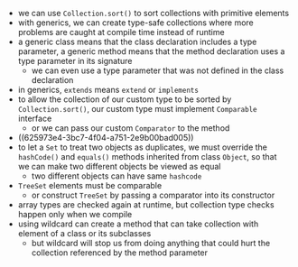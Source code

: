 - we can use `Collection.sort()` to sort collections with primitive elements
- with generics, we can create type-safe collections where more problems are caught at compile time instead of runtime
- a generic class means that the class declaration includes a type parameter, a generic method means that the method declaration uses a type parameter in its signature
	- we can even use a type parameter that was not defined in the class declaration
- in generics, `extends` means `extend` or `implements`
- to allow the collection of our custom type to be sorted by `Collection.sort()`, our custom type must implement `Comparable` interface
	- or we can pass our custom `Comparator` to the method
- ((625973e4-3bc7-4f04-a751-2e9b00bad005))
- to let a `Set` to treat two objects as duplicates, we must override the `hashCode()` and `equals()` methods inherited from class `Object`, so that we can make two different objects be viewed as equal
	- two different objects can have same `hashcode`
- `TreeSet` elements must be comparable
	- or construct `TreeSet` by passing a comparator into its constructor
- array types are checked again at runtime, but collection type checks happen only when we compile
- using wildcard can create a method that can take collection with element of a class or its subclasses
	- but wildcard will stop us from doing anything that could hurt the collection referenced by the method parameter